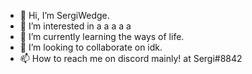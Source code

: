 - 👋 Hi, I’m SergiWedge.
- 👀 I’m interested in a a a a a
- 🌱 I’m currently learning the ways of life.
- 💞️ I’m looking to collaborate on idk.
- 📫 How to reach me on discord mainly! at Sergi#8842
